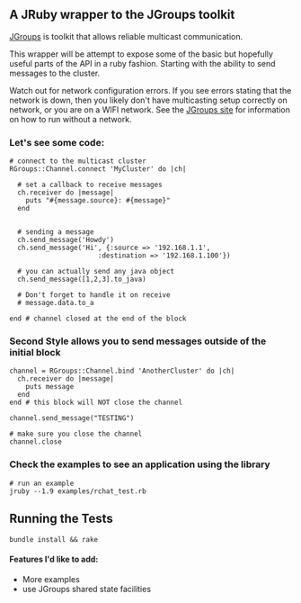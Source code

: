 ## A JRuby wrapper to the JGroups toolkit

[JGroups](http://www.jgroups.org) is toolkit that allows reliable
multicast communication.

This wrapper will be attempt to expose some of the basic but hopefully
useful parts of the API in a ruby fashion. Starting with the ability to
send messages to the cluster. 

Watch out for network configuration errors. If you see errors stating
that the network is down, then you likely don't have multicasting 
setup correctly on network, or you are on a WIFI network. See the
[JGroups site](http://www.jgroups.org/tutorial/html/ch01.html#d0e142)
for information on how to run without a network.

### Let's see some code:
    
    # connect to the multicast cluster
    RGroups::Channel.connect 'MyCluster' do |ch|

      # set a callback to receive messages
      ch.receiver do |message|
        puts "#{message.source}: #{message}"
      end


      # sending a message
      ch.send_message('Howdy')
      ch.send_message('Hi', {:source => '192.168.1.1', 
                          :destination => '192.168.1.100'})

      # you can actually send any java object
      ch.send_message([1,2,3].to_java)

      # Don't forget to handle it on receive
      # message.data.to_a

    end # channel closed at the end of the block

### Second Style allows you to send messages outside of the initial block

    channel = RGroups::Channel.bind 'AnotherCluster' do |ch|
      ch.receiver do |message|
        puts message
      end
    end # this block will NOT close the channel

    channel.send_message("TESTING")

    # make sure you close the channel
    channel.close

### Check the examples to see an application using the library
 
    # run an example
    jruby --1.9 examples/rchat_test.rb

## Running the Tests

    bundle install && rake

#### Features I'd like to add:

  * More examples
  * use JGroups shared state facilities

